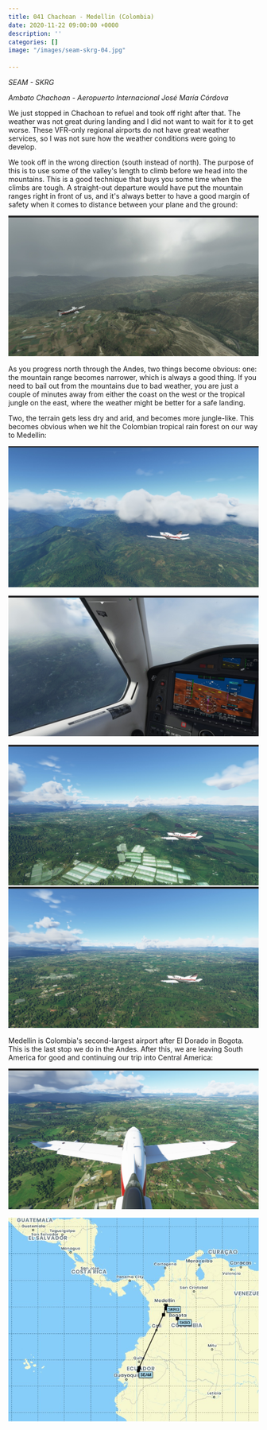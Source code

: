 ```yaml
---
title: 041 Chachoan - Medellin (Colombia)
date: 2020-11-22 09:00:00 +0000
description: ''
categories: []
image: "/images/seam-skrg-04.jpg"

---
```

_SEAM - SKRG_

_Ambato Chachoan - Aeropuerto Internacional José María Córdova_

We just stopped in Chachoan to refuel and took off right after that. The weather was not great during landing and I did not want to wait for it to get worse. These VFR-only regional airports do not have great weather services, so I was not sure how the weather conditions were going to develop.

We took off in the wrong direction (south instead of north). The purpose of this is to use some of the valley's length to climb before we head into the mountains. This is a good technique that buys you some time when the climbs are tough. A straight-out departure would have put the mountain ranges right in front of us, and it's always better to have a good margin of safety when it comes to distance between your plane and the ground:

![](/images/seam-skrg-01.jpg)

As you progress north through the Andes, two things become obvious: one: the mountain range becomes narrower, which is always a good thing. If you need to bail out from the mountains due to bad weather, you are just a couple of minutes away from either the coast on the west or the tropical jungle on the east, where the weather might be better for a safe landing.

Two, the terrain gets less dry and arid, and becomes more jungle-like. This becomes obvious when we hit the Colombian tropical rain forest on our way to Medellin:

![](/images/seam-skrg-04.jpg)

![](/images/seam-skrg-05.jpg)

![](/images/seam-skrg-06.jpg)![](/images/seam-skrg-07.jpg)

Medellin is Colombia's second-largest airport after El Dorado in Bogota. This is the last stop we do in the Andes. After this, we are leaving South America for good and continuing our trip into Central America:

![](/images/seam-skrg-08.jpg)

![](/images/seam-skrg.jpg)